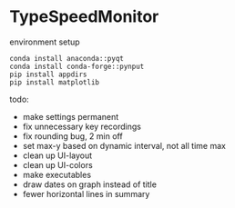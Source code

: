# TypeSpeedMonitor

environment setup
```
conda install anaconda::pyqt 
conda install conda-forge::pynput
pip install appdirs
pip install matplotlib
```

todo:

- make settings permanent
- fix unnecessary key recordings
- fix rounding bug, 2 min off
- set max-y based on dynamic interval, not all time max
- clean up UI-layout
- clean up UI-colors
- make executables
- draw dates on graph instead of title
- fewer horizontal lines in summary
 